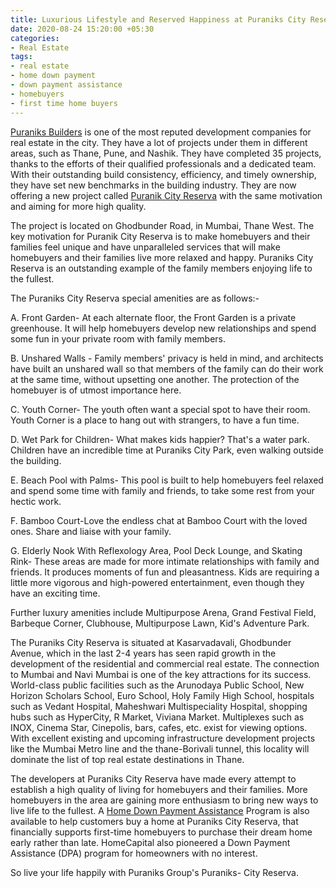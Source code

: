 ```yaml
---
title: Luxurious Lifestyle and Reserved Happiness at Puraniks City Reserva
date: 2020-08-24 15:20:00 +05:30
categories:
- Real Estate
tags:
- real estate
- home down payment
- down payment assistance
- homebuyers
- first time home buyers
---
```



[Puraniks Builders](https://homecapital.in/offering/developer/puraniks-builder) is one of the most reputed development companies for real estate in the city. They have a lot of projects under them in different areas, such as Thane, Pune, and Nashik. They have completed 35 projects, thanks to the efforts of their qualified professionals and a dedicated team. With their outstanding build consistency, efficiency, and timely ownership, they have set new benchmarks in the building industry. They are now offering a new project called [Puranik City Reserva](https://homecapital.in/property/24/puraniks---city-reserva-1-bhk) with the same motivation and aiming for more high quality.

The project is located on Ghodbunder Road, in Mumbai, Thane West. The key motivation for Puranik City Reserva is to make homebuyers and their families feel unique and have unparalleled services that will make homebuyers and their families live more relaxed and happy. Puraniks City Reserva is an outstanding example of the family members enjoying life to the fullest.

The Puraniks City Reserva special amenities are as follows:- 

A. Front Garden- At each alternate floor, the Front Garden is a private greenhouse. It will help homebuyers develop new relationships and spend some fun in your private room with family members. 

B. Unshared Walls - Family members' privacy is held in mind, and architects have built an unshared wall so that members of the family can do their work at the same time, without upsetting one another. The protection of the homebuyer is of utmost importance here.

C. Youth Corner- The youth often want a special spot to have their room. Youth Corner is a place to hang out with strangers, to have a fun time. 

D. Wet Park for Children- What makes kids happier? That's a water park. Children have an incredible time at Puraniks City Park, even walking outside the building. 

E. Beach Pool with Palms- This pool is built to help homebuyers feel relaxed and spend some time with family and friends, to take some rest from your hectic work. 

F. Bamboo Court-Love the endless chat at Bamboo Court with the loved ones. Share and liaise with your family.

G. Elderly Nook With Reflexology Area, Pool Deck Lounge, and Skating Rink- These areas are made for more intimate relationships with family and friends. It produces moments of fun and pleasantness. Kids are requiring a little more vigorous and high-powered entertainment, even though they have an exciting time. 

Further luxury amenities include Multipurpose Arena, Grand Festival Field, Barbeque Corner, Clubhouse, Multipurpose Lawn, Kid's Adventure Park.

The Puraniks City Reserva is situated at Kasarvadavali, Ghodbunder Avenue, which in the last 2-4 years has seen rapid growth in the development of the residential and commercial real estate. The connection to Mumbai and Navi Mumbai is one of the key attractions for its success. World-class public facilities such as the Arunodaya Public School, New Horizon Scholars School, Euro School, Holy Family High School, hospitals such as Vedant Hospital, Maheshwari Multispeciality Hospital, shopping hubs such as HyperCity, R Market, Viviana Market. Multiplexes such as INOX, Cinema Star, Cinepolis, bars, cafes, etc. exist for viewing options. With excellent existing and upcoming infrastructure development projects like the Mumbai Metro line and the thane-Borivali tunnel, this locality will dominate the list of top real estate destinations in Thane.



The developers at Puraniks City Reserva have made every attempt to establish a high quality of living for homebuyers and their families. More homebuyers in the area are gaining more enthusiasm to bring new ways to live life to the fullest. A [Home Down Payment Assistance](http://homecapital.in/program) Program is also available to help customers buy a home at Puraniks City Reserva, that financially supports first-time homebuyers to purchase their dream home early rather than late. HomeCapital also pioneered a Down Payment Assistance (DPA) program for homeowners with no interest. 

So live your life happily with Puraniks Group's Puraniks- City Reserva.

